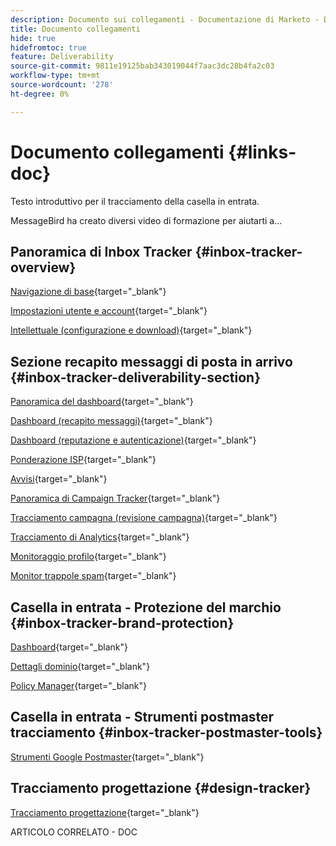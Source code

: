 ```yaml
---
description: Documento sui collegamenti - Documentazione di Marketo - Documentazione del prodotto
title: Documento collegamenti
hide: true
hidefromtoc: true
feature: Deliverability
source-git-commit: 9811e19125bab343019044f7aac3dc28b4fa2c03
workflow-type: tm+mt
source-wordcount: '278'
ht-degree: 0%

---
```


# Documento collegamenti {#links-doc}

Testo introduttivo per il tracciamento della casella in entrata.

MessageBird ha creato diversi video di formazione per aiutarti a...

## Panoramica di Inbox Tracker {#inbox-tracker-overview}

[Navigazione di base](https://veed.io/view/263a0e5e-3b0c-40a4-98a7-945fe28173a1){target="_blank"}

[Impostazioni utente e account](https://veed.io/view/dae8007a-89b4-4a2a-b666-0e9b12706866){target="_blank"}

[Intellettuale (configurazione e download)](https://veed.io/view/8b9e398e-21c9-49dc-a133-e1d8eb8ba03d){target="_blank"}

## Sezione recapito messaggi di posta in arrivo {#inbox-tracker-deliverability-section}

[Panoramica del dashboard](https://veed.io/view/2d1084f3-b4b4-440b-9977-a3cc3b885bb9){target="_blank"}

[Dashboard (recapito messaggi)](https://veed.io/view/f5dc2e22-3ed1-4024-b6c5-bf346adcc07d){target="_blank"}

[Dashboard (reputazione e autenticazione)](https://veed.io/view/ec237f9d-7923-4ddc-8a58-15d58774d382){target="_blank"}

[Ponderazione ISP](https://veed.io/view/bec80e1d-66f2-462c-8470-60610c8a07f7){target="_blank"}

[Avvisi](https://veed.io/view/1d968a33-e565-4cd2-b25f-53cca61b4823){target="_blank"}

[Panoramica di Campaign Tracker](https://veed.io/view/8c92bdc5-4131-498c-a450-a518f2e91b17){target="_blank"}

[Tracciamento campagna (revisione campagna)](https://veed.io/view/9c8e18a4-5d9e-495c-ad92-83309f40314a){target="_blank"}

[Tracciamento di Analytics](https://veed.io/view/b458f788-07e1-4553-b743-2d469a356ba2){target="_blank"}

[Monitoraggio profilo](https://veed.io/view/6ca38d3f-df46-4707-a6cb-dde0fbad470b){target="_blank"}

[Monitor trappole spam](https://veed.io/view/ce488da2-1688-4584-9c26-27baa9c8ed19){target="_blank"}

## Casella in entrata - Protezione del marchio {#inbox-tracker-brand-protection}

[Dashboard](https://veed.io/view/287b425f-2ec8-470b-b993-a654b92b759d){target="_blank"}

[Dettagli dominio](https://veed.io/view/cb8a4f53-8008-483b-841a-b0878b8bf17b){target="_blank"}

[Policy Manager](https://veed.io/view/1036967c-0f77-4fd6-8c40-71553bceef3d){target="_blank"}

## Casella in entrata - Strumenti postmaster tracciamento {#inbox-tracker-postmaster-tools}

[Strumenti Google Postmaster](https://veed.io/view/7c89c0d8-ead2-46ad-9709-7509d043442a){target="_blank"}

## Tracciamento progettazione {#design-tracker}

[Tracciamento progettazione](https://veed.io/view/3efe7959-d835-4a00-948c-93e4a0394871){target="_blank"}

ARTICOLO CORRELATO - DOC
